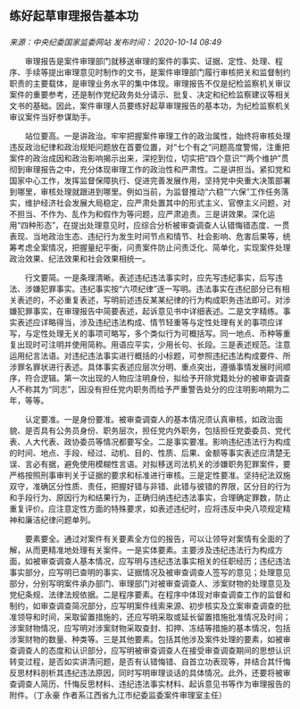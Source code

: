 ## 练好起草审理报告基本功

### 

_来源：中央纪委国家监委网站_ _发布时间： 2020-10-14 08:49_

　　审理报告是案件审理部门就移送审理的案件的事实、证据、定性、处理、程序、手续等提出审理意见时制作的文书，是案件审理部门履行审核把关和监督制约职责的主要载体，是审理业务水平的集中体现。审理报告不仅是纪检监察机关审议案件的重要参考，还是制作党纪政务处分请示、批复、决定和纪检监察建议等相关文书的基础。因此，案件审理人员要练好起草审理报告的基本功，为纪检监察机关审议案件当好参谋助手。

　　站位要高。一是讲政治。牢牢把握案件审理工作的政治属性，始终将审核处理违反政治纪律和政治规矩问题放在首要位置，对“七个有之”问题高度警惕，注重把案件的政治成因和政治影响揭示出来，深挖到位，切实把“四个意识”“两个维护”贯彻到审理报告之中，充分体现审理工作的政治性和严肃性。二是讲担当。紧扣党和国家中心工作，发挥监督保障执行、促进完善发展作用，坚持党中央重大决策部署到哪里，审核处理就跟进到哪里。例如当前，为监督推动“六稳”“六保”工作任务落实，维护经济社会发展大局稳定，应严肃处置其中的形式主义、官僚主义问题，对不担当、不作为、乱作为和假作为等问题，应严肃追责。三是讲效果。深化运用“四种形态”，在提出处理意见时，应综合分析被审查调查人认错悔错态度、一贯表现、当地政治生态、违纪行为发生时间节点和情节、社会影响、危害后果等，统筹考虑全案情况，把握量纪平衡，问责案件防止问责泛化、简单化，实现案件处理政治效果、纪法效果和社会效果相统一。

　　行文要简。一是条理清晰。表述违纪违法事实时，应先写违纪事实，后写违法、涉嫌犯罪事实。违纪事实按“六项纪律”逐一写明。违法事实在违纪部分已有相关表述的，不必重复表述，写明前述违反某某纪律的行为构成职务违法即可。对涉嫌犯罪事实，在审理报告中简要表述，起诉意见书中详细表述。二是文字精练。事实表述应详略得当，涉及违纪违法构成、情节轻重等与定性处理有关的事项应详写，与定性处理无关的事项可略写，多个类似行为可概括写。同一地点、币种等重复出现时可注明并使用简称。用语应平实，少用长句、长段。三是表述规范。注意运用纪言法语。对违纪违法事实进行概括的小标题，可参照违纪违法构成要件、所涉罪名罪状进行表述。具体事实表述应层次分明、重点突出，遵循事情发展时间顺序，符合逻辑。第一次出现的人物应注明身份，拟给予开除党籍处分的被审查调查人不称其为“同志”，因没有担任党内职务而给予严重警告处分的应注明影响期为二年，等等。

　　认定要准。一是身份要准。被审查调查人的基本情况须认真审核，如政治面貌、是否具有公务员身份、职务层次，担任党内外职务，包括担任党委委员、党代表、人大代表、政协委员等情况都要写全。二是事实要准。影响违纪违法行为构成的时间、地点、手段、经过、动机、目的、性质、后果、金额等事实表述应清楚无误、言必有据，避免使用模糊性言语。对拟移送司法机关的涉嫌职务犯罪案件，要严格按照刑事审判关于证据的要求和标准进行审核。三是定性要准。坚持纪法双施双守，准确区分性质、责任，把握好错与非错、此错与彼错的界限，区分目的行为和手段行为、原因行为和结果行为，正确归纳违纪违法事实，合理确定罪数，防止重复评价。应注意定性方面的特殊要求，如表述违纪时，应将违反中央八项规定精神和廉洁纪律问题单列。

　　要素要全。通过对案件有关要素全方位的报告，可以让领导对案情有全面的了解，从而更精准地处理有关案件。一是实体要素。主要涉及违纪违法行为构成方面，如被审查调查人基本情况，应写明与违纪违法事实相关的任职经历；违纪违法事实部分，应写明已查明的事实、证据情况及被审查调查人签写的意见；处理意见部分，分别写明案件承办部门、审理部门对被审查调查人、涉案财物的处理意见及党纪条规、法律法规依据。二是程序要素。在程序中体现对审查调查工作的监督和制约，如审查调查简况部分，应写明案件线索来源、初步核实及立案审查调查的批准领导和时间，采取留置措施的，还应写明采取或延长留置措施批准情况及时间；涉案财物情况，应写明对涉案财物采取查封、扣押、冻结等措施的基本情况，包括涉案财物的数量、种类等。三是其他要素。包括其他涉及案件处理的要素，如被审查调查人的态度和认识部分，应写明被审查调查人在接受审查调查期间的思想认识转变过程，是否如实讲清问题，是否有认错悔错、自首立功表现等，并结合其忏悔反思材料剖析其违纪违法原因，同时写明审理谈话的具体情况。此外，还要将被审查调查人简历、忏悔反思材料、违纪违法事实材料、起诉意见书等作为审理报告的附件。（丁永豪 作者系江西省九江市纪委监委案件审理室主任）